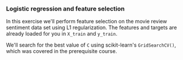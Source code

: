 ### Logistic regression and feature selection

In this exercise we'll perform feature selection on the movie review sentiment data set using L1 regularization. The features and targets are already loaded for you in `X_train` and `y_train`.

We'll search for the best value of `C` using scikit-learn's `GridSearchCV()`, which was covered in the prerequisite course.

